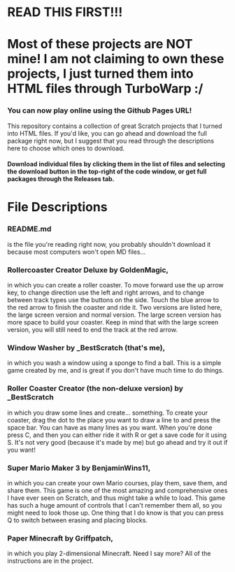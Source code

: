 # READ THIS FIRST!!!
# Most of these projects are NOT mine! I am not claiming to own these projects, I just turned them into HTML files through TurboWarp :/
<h3>You can now play online using the Github Pages URL!</h3>
</p>This repository contains a collection of great Scratch projects that I turned into HTML files. If you'd like, you can go ahead and download the full package right now, but I suggest that you read through the descriptions here to choose which ones to download.</p>
<h4>Download individual files by clicking them in the list of files and selecting the download button in the top-right of the code window, or get full packages through the Releases tab.</h4>
<h1>File Descriptions</h1>
<p><h3>README.md</h3>is the file you're reading right now, you probably shouldn't download it because most computers won't open MD files...</p>
<p><h3>Rollercoaster Creator Deluxe by GoldenMagic,</h3> in which you can create a roller coaster. To move forward use the up arrow key, to change direction use the left and right arrows, and to change between track types use the buttons on the side. Touch the blue arrow to the red arrow to finish the coaster and ride it. Two versions are listed here, the large screen version and normal version. The large screen version has more space to build your coaster. Keep in mind that with the large screen version, you will still need to end the track at the red arrow.</p>
<p><h3>Window Washer by _BestScratch (that's me),</h3>in which you wash a window using a sponge to find a ball. This is a simple game created by me, and is great if you don't have much time to do things.</p>
<p><h3>Roller Coaster Creator (the non-deluxe version) by _BestScratch</h3>in which you draw some lines and create... something. To create your coaster, drag the dot to the place you want to draw a line to and press the space bar. You can have as many lines as you want. When you're done press C, and then you can either ride it with R or get a save code for it using S. It's not very good (because it's made by me) but go ahead and try it out if you want!
<p><h3>Super Mario Maker 3 by BenjaminWins11,</h3>in which you can create your own Mario courses, play them, save them, and share them. This game is one of the most amazing and comprehensive ones I have ever seen on Scratch, and thus might take a while to load. This game has such a huge amount of controls that I can't remember them all, so you might need to look those up. One thing that I do know is that you can press Q to switch between erasing and placing blocks.</p>
<p><h3>Paper Minecraft by Griffpatch,</h3>in which you play 2-dimensional Minecraft. Need I say more? All of the instructions are in the project.</p>
